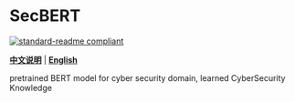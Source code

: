 # **SecBERT**

[![standard-readme compliant](https://img.shields.io/badge/readme%20style-standard-brightgreen.svg?style=flat-square)](https://github.com/jackaduma/SecBERT)

[**中文说明**](./README.zh-CN.md) | [**English**](./README.md)

pretrained BERT model for cyber security domain, learned CyberSecurity Knowledge
